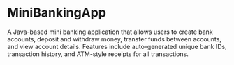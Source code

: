 # MiniBankingApp
A Java-based mini banking application that allows users to create bank accounts, deposit and withdraw money, transfer funds between accounts, and view account details. Features include auto-generated unique bank IDs, transaction history, and ATM-style receipts for all transactions.
